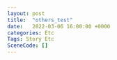 ```yaml
---
layout: post
title:  "others_test"
date:   2022-03-06 16:00:00 +0000
categories: Etc
Tags: Story Etc
SceneCode: []
---
```


